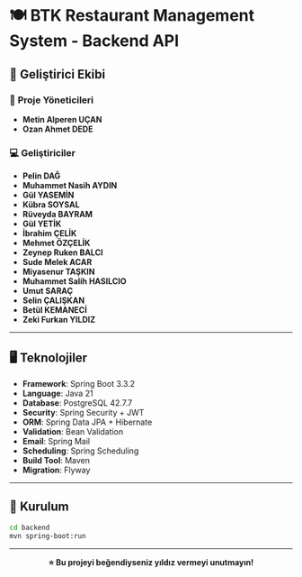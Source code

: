 # 🍽️ BTK Restaurant Management System - Backend API

## 👥 Geliştirici Ekibi

### 🎯 **Proje Yöneticileri**
- **Metin Alperen UÇAN**
- **Ozan Ahmet DEDE**

### 💻 **Geliştiriciler**

- **Pelin DAĞ** 
- **Muhammet Nasih AYDIN**
- **Gül YASEMİN**
- **Kübra SOYSAL**
- **Rüveyda BAYRAM**
- **Gül YETİK**
- **İbrahim ÇELİK**
- **Mehmet ÖZÇELİK**
- **Zeynep Ruken BALCI**
- **Sude Melek ACAR** 
- **Miyasenur TAŞKIN**
- **Muhammet Salih HASILCIO**
- **Umut SARAÇ**
- **Selin ÇALIŞKAN**
- **Betül KEMANECİ**
- **Zeki Furkan YILDIZ**

---

## 🖥️ Teknolojiler

- **Framework**: Spring Boot 3.3.2
- **Language**: Java 21
- **Database**: PostgreSQL 42.7.7
- **Security**: Spring Security + JWT
- **ORM**: Spring Data JPA + Hibernate
- **Validation**: Bean Validation
- **Email**: Spring Mail
- **Scheduling**: Spring Scheduling
- **Build Tool**: Maven
- **Migration**: Flyway

---

## 🚀 Kurulum

```bash
cd backend
mvn spring-boot:run
```

---

<div align="center">

**⭐ Bu projeyi beğendiyseniz yıldız vermeyi unutmayın!**

</div>
